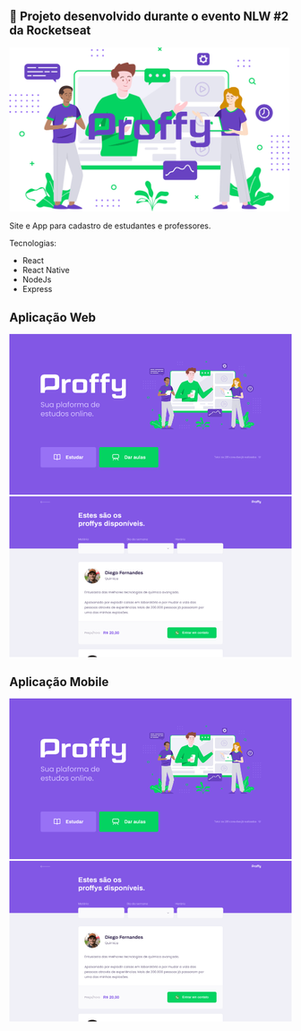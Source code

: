 ## :rocket: Projeto desenvolvido durante o evento NLW #2 da Rocketseat

<img src="https://github.com/kleberMRocha/Proffy/blob/master/Screenshot/89223832-dd796380-d5ad-11ea-9a39-fc852538ca13.png" width="500"/>

Site e App para cadastro de estudantes e professores.

Tecnologias:

- React
- React Native
- NodeJs
- Express

## Aplicação Web 
<img src="https://github.com/kleberMRocha/Proffy/blob/master/Screenshot/web-landing.png" width="600"/>
<img src="https://github.com/kleberMRocha/Proffy/blob/master/Screenshot/web-list.png" width="600"/>

## Aplicação Mobile 

<img src="https://github.com/kleberMRocha/Proffy/blob/master/Screenshot/web-landing.png" width="600"/>
<img src="https://github.com/kleberMRocha/Proffy/blob/master/Screenshot/web-list.png" width="600"/>
